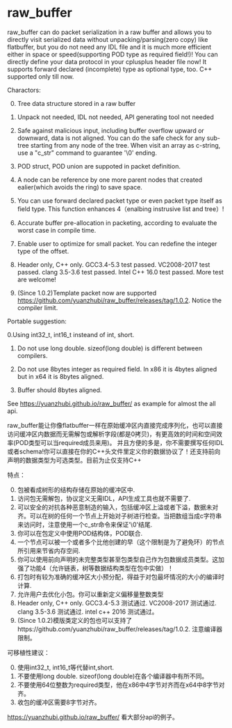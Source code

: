 # raw_buffer
raw_buffer can do packet serialization in a raw buffer and allows you to directly visit serialized data without unpacking/parsing(zero copy) like flatbuffer, but you do not need any IDL file and it is much more efficient
either in space or speed(supporting POD type as required field!)! You can directly define your data protocol in your cplusplus header file now! It supports forward declared (incomplete) type as optional type, too. C++ supported only till now.

Charactors:

0. Tree data structure stored in a raw buffer

1. Unpack not needed, IDL not needed, API generating tool not needed

2. Safe against malicious input, including buffer overflow upward or downward, data is not aligned. You can do the safe check for any sub-tree starting from any node of the tree. When visit an array as c-string, use a "c_str" command to guarantee '\0' ending.

3. POD struct, POD union are suppoted in packet definition.

4. A node can be reference by one more parent nodes that created ealier(which avoids the ring) to save space.

5. You can use forward declared packet type or even packet type itself as field type. This function enhances 4（enalbing instrusive list and tree）!

6. Accurate buffer pre-allocation in packeting, according to evaluate the worst case in compile time.

7. Enable user to optimize for small packet. You can redefine the integer type of the offset.

8. Header only, C++ only. GCC3.4-5.3 test passed. VC2008-2017 test passed. clang 3.5-3.6 test passed. Intel C++ 16.0 test passed. More test are welcome!

9. (Since 1.0.2)Template packet now are supported https://github.com/yuanzhubi/raw_buffer/releases/tag/1.0.2. Notice the compiler limit.


Portable suggestion:

0.Using int32_t, int16_t insteand of int, short.

1. Do not use long double. sizeof(long double) is different between compilers.

2. Do not use 8bytes integer as required field. In x86 it is 4bytes aligned but in x64 it is 8bytes aligned.

3. Buffer should 8bytes aligned.

See https://yuanzhubi.github.io/raw_buffer/ as example for almost the all api.


raw_buffer能让你像flatbuffer一样在原始缓冲区内直接完成序列化，也可以直接访问缓冲区内数据而无需解包或解析字段(都是0拷贝)，有更高效的时间和空间效率(POD类型可以当required成员来用)。
并且方便的多是，你不需要撰写任何IDL或者schema!你可以直接在你的C++头文件里定义你的数据协议了！还支持前向声明的数据类型为可选类型。目前为止仅支持C++

特点：

0. 包被看成树形的结构存储在原始的缓冲区中.
1. 访问包无需解包，协议定义无需IDL，API生成工具也就不需要了.
2. 可以安全的对抗各种恶意制造的输入，包括缓冲区上溢或者下溢，数据未对齐。可以在树的任何一个节点上开始对子树进行检查。当把数组当成c字符串来访问时，注意使用一个c_str命令来保证'\0'结尾.
3. 你可以在包定义中使用POD结构体，POD联合.
4. 一个节点可以被一个或者多个比他创建的早（这个限制是为了避免环）的节点所引用来节省内存空间.
5. 你可以使用前向声明的未完整类型甚至包类型自己作为包数据成员类型。这加强了功能4（允许链表，树等数据结构类型在包中实做）！
6. 打包时有较为准确的缓冲区大小预分配，得益于对包最坏情况的大小的编译时计算.
7. 允许用户去优化小包。你可以重新定义偏移量整数类型
8. Header only, C++ only. GCC3.4-5.3 测试通过. VC2008-2017 测试通过. clang 3.5-3.6 测试通过. intel c++ 2016 测试通过。
9. (Since 1.0.2)模版类定义的包也可以支持了https://github.com/yuanzhubi/raw_buffer/releases/tag/1.0.2. 注意编译器限制。

可移植性建议：

0. 使用int32_t, int16_t等代替int,short.
1. 不要使用long double. sizeof(long double)在各个编译器中有所不同。
2. 不要使用64位整数为required类型，他在x86中4字节对齐而在x64中8字节对齐。
3. 收包的缓冲区需要8字节对齐。

https://yuanzhubi.github.io/raw_buffer/ 看大部分api的例子。
